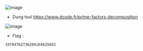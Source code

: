 ![image](https://github.com/user-attachments/assets/b9a78156-14b9-4663-a986-ada68830fd6f)

- Dung tool https://www.dcode.fr/prime-factors-decomposition

![image](https://github.com/user-attachments/assets/8961f38e-1699-4b34-9424-c57a0ec5470a)

- Flag :

`
19704762736204164635843
`
